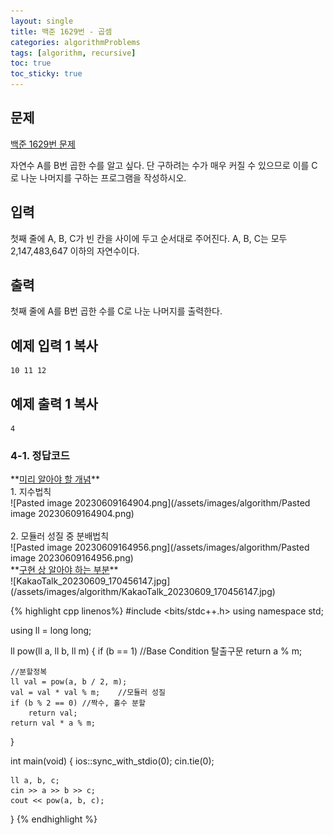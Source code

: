 ```yaml
---
layout: single
title: 백준 1629번 - 곱셈
categories: algorithmProblems
tags: [algorithm, recursive]
toc: true
toc_sticky: true
---
```


## 문제
[백준 1629번 문제](https://www.acmicpc.net/problem/1629)

자연수 A를 B번 곱한 수를 알고 싶다. 단 구하려는 수가 매우 커질 수 있으므로 이를 C로 나눈 나머지를 구하는 프로그램을 작성하시오.

## 입력

첫째 줄에 A, B, C가 빈 칸을 사이에 두고 순서대로 주어진다. A, B, C는 모두 2,147,483,647 이하의 자연수이다.

## 출력

첫째 줄에 A를 B번 곱한 수를 C로 나눈 나머지를 출력한다.

## 예제 입력 1 복사

```
10 11 12
```

## 예제 출력 1 복사

```
4
```

### 4-1. 정답코드

<div class="notice--warning" markdown="1">
**<u>미리 알아야 할 개념</u>** <br>
1. 지수법칙  <br>
![Pasted image 20230609164904.png](/assets/images/algorithm/Pasted image 20230609164904.png) <br>
 <br>
2. 모듈러 성질 중 분배법칙 <br>
![Pasted image 20230609164956.png](/assets/images/algorithm/Pasted image 20230609164956.png)
</div>

<div class="notice--warning" markdown="1">
**<u>구현 상 알아야 하는 부분</u>** <br>
![KakaoTalk_20230609_170456147.jpg](/assets/images/algorithm/KakaoTalk_20230609_170456147.jpg)
</div>

{% highlight cpp linenos%}
#include <bits/stdc++.h>
using namespace std;

using ll = long long;

ll pow(ll a, ll b, ll m)
{
    if (b == 1) //Base Condition 탈출구문
        return a % m;

    //분할정복
    ll val = pow(a, b / 2, m);
    val = val * val % m;    //모듈러 성질
    if (b % 2 == 0) //짝수, 홀수 분할
        return val;
    return val * a % m;
}

int main(void)
{
    ios::sync_with_stdio(0);
    cin.tie(0);

    ll a, b, c;
    cin >> a >> b >> c;
    cout << pow(a, b, c);
}
{% endhighlight %}
